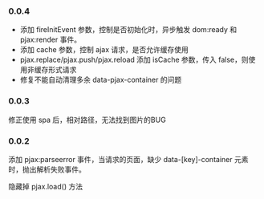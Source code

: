 ### 0.0.4
  * 添加 fireInitEvent 参数，控制是否初始化时，异步触发 dom:ready 和 pjax:render 事件。
  * 添加 cache 参数，控制 ajax 请求，是否允许缓存使用
  * pjax.replace/pjax.push/pjax.reload 添加 isCache 参数，传入 false，则使用非缓存形式请求
  * 修复不能自动清理多余 data-pjax-container 的问题

### 0.0.3
  修正使用 spa 后，相对路径，无法找到图片的BUG

### 0.0.2

添加 pjax:parseerror 事件，当请求的页面，缺少 data-[key]-container 元素时，抛出解析失败事件。

隐藏掉 pjax.load() 方法
